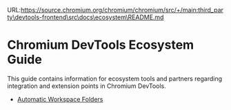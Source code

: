 URL:https://source.chromium.org/chromium/chromium/src/+/main:third_party\devtools-frontend\src\docs\ecosystem\README.md
# Chromium DevTools Ecosystem Guide

This guide contains information for ecosystem tools and partners regarding
integration and extension points in Chromium DevTools.

*   [Automatic Workspace Folders](automatic_workspace_folders.md)
